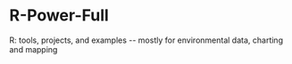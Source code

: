 R-Power-Full
============

R: tools, projects, and examples -- mostly for environmental data, charting and mapping
